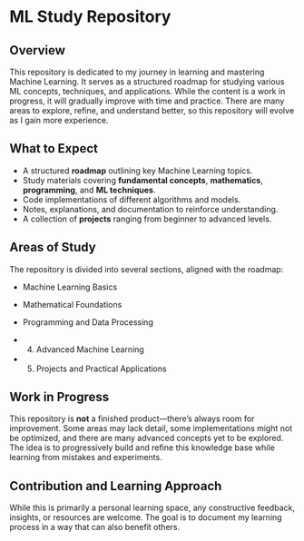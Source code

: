 # ML Study Repository

## Overview
This repository is dedicated to my journey in learning and mastering Machine Learning. It serves as a structured roadmap for studying various ML concepts, techniques, and applications. While the content is a work in progress, it will gradually improve with time and practice. There are many areas to explore, refine, and understand better, so this repository will evolve as I gain more experience.

## What to Expect
- A structured **roadmap** outlining key Machine Learning topics.
- Study materials covering **fundamental concepts**, **mathematics**, **programming**, and **ML techniques**.
- Code implementations of different algorithms and models.
- Notes, explanations, and documentation to reinforce understanding.
- A collection of **projects** ranging from beginner to advanced levels.

## Areas of Study
The repository is divided into several sections, aligned with the roadmap:

- Machine Learning Basics

- Mathematical Foundations

- Programming and Data Processing

- 4. Advanced Machine Learning

- 5. Projects and Practical Applications

## Work in Progress
This repository is **not** a finished product—there’s always room for improvement. Some areas may lack detail, some implementations might not be optimized, and there are many advanced concepts yet to be explored. The idea is to progressively build and refine this knowledge base while learning from mistakes and experiments.

## Contribution and Learning Approach
While this is primarily a personal learning space, any constructive feedback, insights, or resources are welcome. The goal is to document my learning process in a way that can also benefit others.
